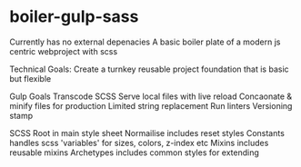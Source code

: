 # boiler-gulp-sass

Currently has no external depenacies 
A basic boiler plate of a modern js centric webproject with scss

Technical Goals:
Create a turnkey reusable project foundation that is basic but flexible 

Gulp Goals
Transcode SCSS
Serve local files with live reload
Concaonate & minify files for production
Limited string replacement
Run linters
Versioning stamp

SCSS
Root in main style sheet
Normailise includes reset styles
Constants handles scss 'variables' for sizes, colors, z-index etc
Mixins includes reusable mixins
Archetypes includes common styles for extending



